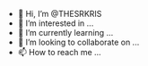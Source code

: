 - 👋 Hi, I’m @THESRKRIS
- 👀 I’m interested in ...
- 🌱 I’m currently learning ...
- 💞️ I’m looking to collaborate on ...
- 📫 How to reach me ...

<!---
THESRKRIS/THESRKRIS is a ✨ special ✨ repository because its `README.md` (this file) appears on your GitHub profile.
You can click the Preview link to take a look at your changes.
--->
